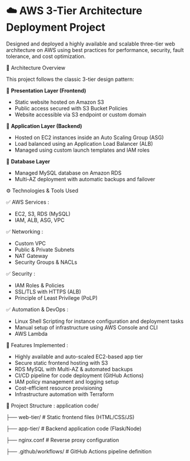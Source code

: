 # ☁️ AWS 3-Tier Architecture Deployment Project

Designed and deployed a highly available and scalable three-tier web architecture on AWS using best practices for performance, security, fault tolerance, and cost optimization.

 🧩 Architecture Overview

This project follows the classic 3-tier design pattern:

 🔹 **Presentation Layer (Frontend)**  
  - Static website hosted on Amazon S3
  - Public access secured with S3 Bucket Policies
  - Website accessible via S3 endpoint or custom domain 

  🔹 **Application Layer (Backend)**  
  - Hosted on EC2 instances inside an Auto Scaling Group (ASG)  
  - Load balanced using an Application Load Balancer (ALB)  
  - Managed using custom launch templates and IAM roles  

 🔹 **Database Layer**  
  - Managed MySQL database on Amazon RDS  
  - Multi-AZ deployment with automatic backups and failover  


 ⚙️ Technologies & Tools Used

✅ AWS Services :
- EC2, S3, RDS (MySQL)
- IAM, ALB, ASG, VPC

✅ Networking :
- Custom VPC
- Public & Private Subnets
- NAT Gateway
- Security Groups & NACLs

✅ Security :
- IAM Roles & Policies
- SSL/TLS with HTTPS (ALB)
- Principle of Least Privilege (PoLP)

✅ Automation & DevOps :
- Linux Shell Scripting for instance configuration and deployment tasks
- Manual setup of infrastructure using AWS Console and CLI
- AWS Lambda 

🚀 Features Implemented :
-  Highly available and auto-scaled EC2-based app tier
-  Secure static frontend hosting with  S3
-  RDS MySQL with Multi-AZ & automated backups
-  CI/CD pipeline for code deployment (GitHub Actions)
-  IAM policy management and logging setup
-  Cost-efficient resource provisioning
-  Infrastructure automation with Terraform

  📁 Project Structure :
application code/

├── web-tier/ # Static frontend files (HTML/CSS/JS)

├── app-tier/ # Backend application code (Flask/Node)

├── nginx.conf # Reverse proxy configuration

├── .github/workflows/ # GitHub Actions pipeline definition

 
 



